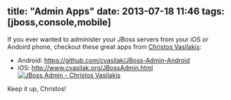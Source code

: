 title: "Admin Apps"
date: 2013-07-18 11:46
tags: [jboss,console,mobile]
---
If you ever wanted to administer your JBoss servers from your iOS or Andoird phone, checkout these great apps from 
[Christos Vasilakis](https://twitter.com/cvasilak): 

- Android: <https://github.com/cvasilak/JBoss-Admin-Android>
- iOS: <http://www.cvasilak.org/JBossAdmin.html> <a href="https://itunes.apple.com/us/app/jboss-admin/id523516060?mt=8&uo=4" target="itunes_store"><img src="http://r.mzstatic.com/images/web/linkmaker/badge_appstore-sm.gif" alt="JBoss Admin - Christos Vasilakis" style="border: 0;"/></a>

Keep it up, Christos!
